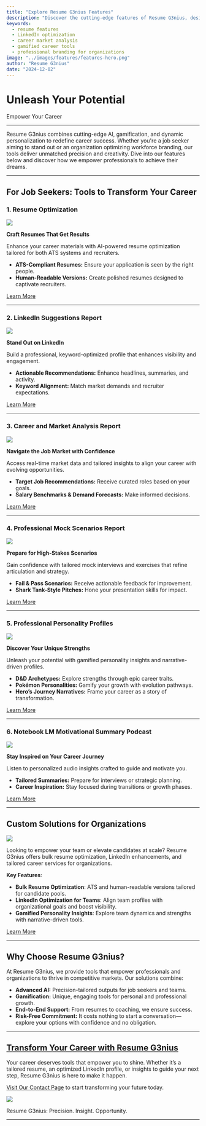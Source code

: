 ```yaml
---
title: "Explore Resume G3nius Features"
description: "Discover the cutting-edge features of Resume G3nius, designed to empower job seekers and organizations. From ATS-compliant resumes to gamified career insights, find tools that transform professional branding."
keywords:
  - resume features
  - LinkedIn optimization
  - career market analysis
  - gamified career tools
  - professional branding for organizations
image: "../images/features/features-hero.png"
author: "Resume G3nius"
date: "2024-12-02"
---
```


# Unleash Your Potential

<div class="hero-banner" style="background-image: url('../images/features/features-hero.png');">
  <div class="hero-banner-overlay" />
  <p class="hero-banner-title">
    Empower Your Career
  </p>
</div>

---

Resume G3nius combines cutting-edge AI, gamification, and dynamic personalization to redefine career success. Whether you're a job seeker aiming to stand out or an organization optimizing workforce branding, our tools deliver unmatched precision and creativity. Dive into our features below and discover how we empower professionals to achieve their dreams.

---

## **For Job Seekers: Tools to Transform Your Career**

### **1. Resume Optimization**

<img src="../images/features/resume-optimization.png" class="img-3-2" />

**Craft Resumes That Get Results**

Enhance your career materials with AI-powered resume optimization tailored for both ATS systems and recruiters.

- **ATS-Compliant Resumes:** Ensure your application is seen by the right people.
- **Human-Readable Versions:** Create polished resumes designed to captivate recruiters.

[Learn More](./resumes.md)

---

### **2. LinkedIn Suggestions Report**

<img src="../images/features/linkedin-optimization.png" class="img-3-2" />

**Stand Out on LinkedIn**

Build a professional, keyword-optimized profile that enhances visibility and engagement.

- **Actionable Recommendations:** Enhance headlines, summaries, and activity.
- **Keyword Alignment:** Match market demands and recruiter expectations.

[Learn More](./linkedin.md)

---

### **3. Career and Market Analysis Report**

<img src="../images/features/market-insights.png" class="img-3-2" />

**Navigate the Job Market with Confidence**

Access real-time market data and tailored insights to align your career with evolving opportunities.

- **Target Job Recommendations:** Receive curated roles based on your goals.
- **Salary Benchmarks & Demand Forecasts:** Make informed decisions.

[Learn More](./market-insights.md)

---

### **4. Professional Mock Scenarios Report**

<img src="../images/features/mock-scenarios.png" class="img-3-2" />

**Prepare for High-Stakes Scenarios**

Gain confidence with tailored mock interviews and exercises that refine articulation and strategy.

- **Fail & Pass Scenarios:** Receive actionable feedback for improvement.
- **Shark Tank-Style Pitches:** Hone your presentation skills for impact.

[Learn More](./mock-scenarios.md)

---

### **5. Professional Personality Profiles**

<img src="../images/features/personality-insights.png" class="img-3-2" />

**Discover Your Unique Strengths**

Unleash your potential with gamified personality insights and narrative-driven profiles.

- **D&D Archetypes:** Explore strengths through epic career traits.
- **Pokémon Personalities:** Gamify your growth with evolution pathways.
- **Hero’s Journey Narratives:** Frame your career as a story of transformation.

[Learn More](./personality.md)

---

### **6. Notebook LM Motivational Summary Podcast**

<img src="../images/features/podcast-summary.png" class="img-3-2" />

**Stay Inspired on Your Career Journey**

Listen to personalized audio insights crafted to guide and motivate you.

- **Tailored Summaries:** Prepare for interviews or strategic planning.
- **Career Inspiration:** Stay focused during transitions or growth phases.

[Learn More](./notebook-lm.md)

---

## **Custom Solutions for Organizations**

<img src="../images/features/group-offer.png" class="img-16-9">

Looking to empower your team or elevate candidates at scale? <span class="italic">Resume G3nius</span> offers bulk resume optimization, LinkedIn enhancements, and tailored career services for organizations.

**Key Features**:

- **Bulk Resume Optimization**: ATS and human-readable versions tailored for candidate pools.
- **LinkedIn Optimization for Teams**: Align team profiles with organizational goals and boost visibility.
- **Gamified Personality Insights**: Explore team dynamics and strengths with narrative-driven tools.

[Learn More](./organizations.md)

---

## **Why Choose Resume G3nius?**

At <span class="italic">Resume G3nius</span>, we provide tools that empower professionals and organizations to thrive in competitive markets. Our solutions combine:

- **Advanced AI:** Precision-tailored outputs for job seekers and teams.
- **Gamification:** Unique, engaging tools for personal and professional growth.
- **End-to-End Support:** From resumes to coaching, we ensure success.
- **Risk-Free Commitment:** It costs nothing to start a conversation—explore your options with confidence and no obligation.

---

## **[Transform Your Career with Resume G3nius](../contact.md)**

Your career deserves tools that empower you to shine. Whether it’s a tailored resume, an optimized LinkedIn profile, or insights to guide your next step, <span class="italic">Resume G3nius</span> is here to make it happen.

[Visit Our Contact Page](../contact.md) to start transforming your future today.

<img src="../images/cta-fantasy-contact.png" class="img-16-9">

<span class="italic">Resume G3nius</span><span class="monospace">: Precision. Insight. Opportunity.</span>

---
